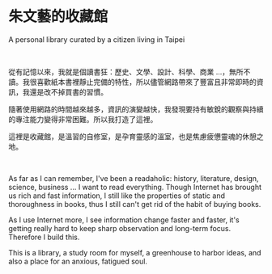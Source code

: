 # 朱文藝的收藏館

A personal library curated by a citizen living in Taipei

<br>

從有記憶以來，我就是個讀書狂：歷史、文學、設計、科學、商業 ...，無所不讀。我很喜歡紙本書裡靜止完備的特性，所以儘管網路帶來了豐富且非常即時的資訊，我還是改不掉買書的習慣。

隨著使用網路的時間越來越多，資訊的演變越快，我發現要持有敏銳的觀察與持續的專注能力變得非常困難。所以我打造了這裡。

這裡是收藏館，是溫習的自修室，是孕育靈感的溫室，也是焦慮疲憊靈魂的休憩之地。

<br>

As far as I can remember, I've been a readaholic: history, literature, design, science, business ... I want to read everything. Though Internet has brought us rich and fast information, I still like the properties of static and thoroughness in books, thus I still can't get rid of the habit of buying books.

As I use Internet more, I see information change faster and faster, it's getting really hard to keep sharp observation and long-term focus. Therefore I build this.

This is a library, a study room for myself, a greenhouse to harbor ideas, and also a place for an anxious, fatigued soul.